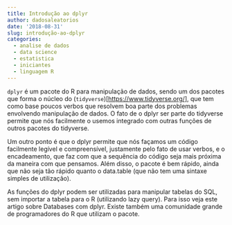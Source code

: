```yaml
---
title: Introdução ao dplyr
author: dadosaleatorios
date: '2018-08-31'
slug: introdução-ao-dplyr
categories:
  - analise de dados
  - data science
  - estatistica
  - iniciantes
  - linguagem R
---
```


`dplyr` é um pacote do R para manipulação de dados, sendo um dos pacotes que forma o núcleo do (`tidyverse`)[https://www.tidyverse.org/], que tem como base poucos verbos que resolvem boa parte dos problemas envolvendo manipulação de dados. O fato de o dplyr ser parte do tidyverse permite que nós facilmente o usemos integrado com outras funções de outros pacotes do tidyverse.

Um outro ponto é que o dplyr permite que nós façamos um código facilmente legível e compreensível, justamente pelo fato de usar verbos, e o encadeamento, que faz com que a sequência do código seja mais próxima da maneira com que pensamos. Além disso, o pacote é bem rápido, ainda que não seja tão rápido quanto o data.table (que não tem uma sintaxe simples de utilização).

As funções do dplyr podem ser utilizadas para manipular tabelas do SQL, sem importar a tabela para o R (utilizando lazy query). Para isso veja este artigo sobre Databases com dplyr. Existe também uma comunidade grande de programadores do R que utilizam o pacote.